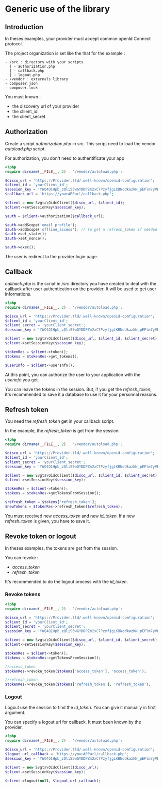 # Generic use of the library

## Introduction

In theses examples, your provider must accept common openId Connect protocol.

The project organization is set like the that for the example :

```
- /src : directory with your scripts
  | - authorization.php
  | - callback.php
  | - logout.php
- /vendor : externals library
- composer.json
- composer.lock
```

You must known :
- the discovery url of your provider
- the cllient_id
- the client_secret

## Authorization

Create a script *authorization.php* in src. This script need to load the vendor *autoload.php* script.

For authorization, you don't need to authentificate your app
```PHP
<?php
require dirname(__FILE__, 2) . '/vendor/autoload.php';

$disco_url = 'https://Provider.tld/.well-known/openid-configuration';
$client_id = 'yourClient_id';
$session_key = 'YWQ4Q1Hpb_zQliS5wGYDDPZm2xC7PzyfjgLKBNodkazkN_pEPlm7yVBw5r9_pDzSwHJRsFVZShQyb_LFUSMBGQ';
$callback_url = 'https://yourAPPurl/callback.php';

$client = new Svgta\OidcClient($disco_url, $client_id);
$client->setSessionKey($session_key);

$auth = $client->authorization($callback_url);

$auth->addScope('email profile');
$auth->addScope('offline_access'); // To get a refresh_token if needed and accepted by your provider
$auth->set_state();
$auth->set_nonce();

$auth->exec();
```

The user is redirect to the provider login page.

## Callback

*callback.php* is the script in */src* directory you have created to deal with the callback after user authentication on the provider. It will be used to get user informations.

```PHP
<?php
require dirname(__FILE__, 2) . '/vendor/autoload.php';

$disco_url = 'https://Provider.tld/.well-known/openid-configuration';
$client_id = 'yourClient_id';
$client_secret = 'yourClient_secret';
$session_key = 'YWQ4Q1Hpb_zQliS5wGYDDPZm2xC7PzyfjgLKBNodkazkN_pEPlm7yVBw5r9_pDzSwHJRsFVZShQyb_LFUSMBGQ';

$client = new Svgta\OidcClient($disco_url, $client_id, $client_secret);
$client->setSessionKey($session_key);

$tokenRes = $client->token();
$tokens = $tokenRes->get_tokens();

$userInfo = $client->userInfo();
```

At this point, you can authorize the user to your application with the *userinfo* you get. 

You can leave the tokens in the session. But, if you get the *refresh_token*, it's recommended to save it a database to use it for your personnal reasons.

## Refresh token

You need the *refresh_token* get in your callback script.

In the example, the *refresh_token* is get from the session.

```PHP
<?php
require dirname(__FILE__, 2) . '/vendor/autoload.php';

$disco_url = 'https://Provider.tld/.well-known/openid-configuration';
$client_id = 'yourClient_id';
$client_secret = 'yourClient_secret';
$session_key = 'YWQ4Q1Hpb_zQliS5wGYDDPZm2xC7PzyfjgLKBNodkazkN_pEPlm7yVBw5r9_pDzSwHJRsFVZShQyb_LFUSMBGQ';

$client = new Svgta\OidcClient($disco_url, $client_id, $client_secret);
$client->setSessionKey($session_key);

$tokenRes = $client->token();
$tokens = $tokenRes->getTokensFromSession();

$refresh_token = $tokens['refresh_token'];
$newTokens = $tokenRes->refresh_token($refresh_token);

```

You must received new *access_token* and new *id_token*. If a new *refresh_token* is given, you have to save it.

## Revoke token or logout

In theses examples, the tokens are get from the session.

You can revoke :
- *access_token*
- *refresh_token*

It's recommended to do the logout process with the *id_token*.

### Revoke tokens

```PHP
<?php
require dirname(__FILE__, 2) . '/vendor/autoload.php';

$disco_url = 'https://Provider.tld/.well-known/openid-configuration';
$client_id = 'yourClient_id';
$client_secret = 'yourClient_secret';
$session_key = 'YWQ4Q1Hpb_zQliS5wGYDDPZm2xC7PzyfjgLKBNodkazkN_pEPlm7yVBw5r9_pDzSwHJRsFVZShQyb_LFUSMBGQ';

$client = new Svgta\OidcClient($disco_url, $client_id, $client_secret);
$client->setSessionKey($session_key);

$tokenRes = $client->token();
$tokens = $tokenRes->getTokensFromSession();

//access_token
$tokenRes->revoke_token($tokens['access_token'], 'access_token');

//refresh_token
$tokenRes->revoke_token($tokens['refresh_token'], 'refresh_token');
```

### Logout

Logout use the session to find the *id_token*. You can give it manually in first argument.

You can specify a logout url for callback. It must been known by the provider.

```PHP
<?php
require dirname(__FILE__, 2) . '/vendor/autoload.php';

$disco_url = 'https://Provider.tld/.well-known/openid-configuration';
$logout_url_callback = 'https://yourAPPurl/callback.php';
$session_key = 'YWQ4Q1Hpb_zQliS5wGYDDPZm2xC7PzyfjgLKBNodkazkN_pEPlm7yVBw5r9_pDzSwHJRsFVZShQyb_LFUSMBGQ';

$client = new Svgta\OidcClient($disco_url);
$client->setSessionKey($session_key);

$client->logout(null, $logout_url_callback);
```
